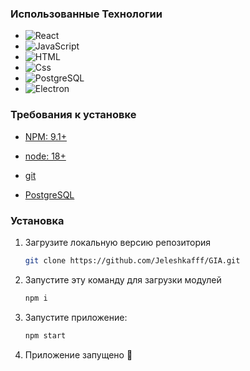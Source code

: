 ### **Использованные Технологии**

- ![React](https://img.shields.io/badge/React-20232A?style=for-the-badge&logo=react&logoColor=61DAFB)
- ![JavaScript](https://img.shields.io/badge/javascript-ffff00?style=for-the-badge&logo=javascript&logoColor=black)
- ![HTML](https://img.shields.io/badge/html-008DE4?style=for-the-badge&logo=HTML5&logoColor=white)
- ![Css](https://img.shields.io/badge/CSS-ffb400?style=for-the-badge&logo=CSS3&logoColor=black)
- ![PostgreSQL](https://img.shields.io/badge/PostgreSQL-316192?style=for-the-badge&logo=postgresql&logoColor=white)
- ![Electron](https://img.shields.io/badge/Electron-000?style=for-the-badge&logo=electron&logoColor=white)

### Требования к установке

- [NPM: 9.1+](https://www.npmjs.com/package/npm)

- [node: 18+](https://nodejs.org/en)

- [git](https://git-scm.com/)

- [PostgreSQL](https://www.postgresql.org/download/)

### Установка

1. Загрузите локальную версию репозитория
   ```sh
   git clone https://github.com/Jeleshkafff/GIA.git
   ```

2. Запустите эту команду для загрузки модулей
   ```sh
   npm i
   ```
4. Запустите приложение:
   ```sh
   npm start
   ```
5. Приложение запущено 🖤
